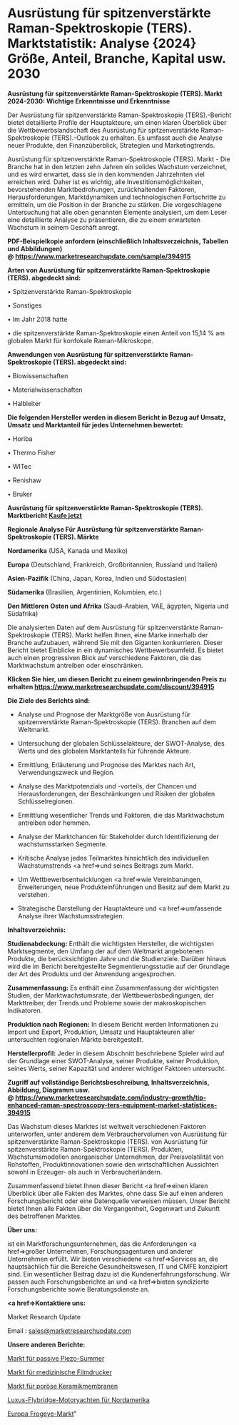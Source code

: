 # Ausrüstung für spitzenverstärkte Raman-Spektroskopie (TERS). Marktstatistik: Analyse {2024} Größe, Anteil, Branche, Kapital usw. 2030

<strong>Ausrüstung für spitzenverstärkte Raman-Spektroskopie (TERS). Markt 2024-2030: Wichtige Erkenntnisse und Erkenntnisse</strong>

Der Ausrüstung für spitzenverstärkte Raman-Spektroskopie (TERS).-Bericht bietet detaillierte Profile der Hauptakteure, um einen klaren Überblick über die Wettbewerbslandschaft des Ausrüstung für spitzenverstärkte Raman-Spektroskopie (TERS).-Outlook zu erhalten. Es umfasst auch die Analyse neuer Produkte, den Finanzüberblick, Strategien und Marketingtrends.

Ausrüstung für spitzenverstärkte Raman-Spektroskopie (TERS). Markt - Die Branche hat in den letzten zehn Jahren ein solides Wachstum verzeichnet, und es wird erwartet, dass sie in den kommenden Jahrzehnten viel erreichen wird. Daher ist es wichtig, alle Investitionsmöglichkeiten, bevorstehenden Marktbedrohungen, zurückhaltenden Faktoren, Herausforderungen, Marktdynamiken und technologischen Fortschritte zu ermitteln, um die Position in der Branche zu stärken. Die vorgeschlagene Untersuchung hat alle oben genannten Elemente analysiert, um dem Leser eine detaillierte Analyse zu präsentieren, die zu einem erwarteten Wachstum in seinem Geschäft anregt.

<strong><b>PDF-Beispielkopie anfordern (einschließlich Inhaltsverzeichnis, Tabellen und Abbildungen) @ </b></strong><strong><a href=https://www.marketresearchupdate.com/sample/394915><strong>https://www.marketresearchupdate.com/sample/394915</u></a></strong></strong>

<strong>Arten von Ausrüstung für spitzenverstärkte Raman-Spektroskopie (TERS). abgedeckt sind:</strong>

• Spitzenverstärkte Raman-Spektroskopie

• Sonstiges

• Im Jahr 2018 hatte

• die spitzenverstärkte Raman-Spektroskopie einen Anteil von 15,14 % am globalen Markt für konfokale Raman-Mikroskope.

<strong>Anwendungen von Ausrüstung für spitzenverstärkte Raman-Spektroskopie (TERS). abgedeckt sind:</strong>

• Biowissenschaften

• Materialwissenschaften

• Halbleiter

<strong>Die folgenden Hersteller werden in diesem Bericht in Bezug auf Umsatz, Umsatz und Marktanteil für jedes Unternehmen bewertet:</strong>

• Horiba

• Thermo Fisher

• WITec

• Renishaw

• Bruker

<strong>Ausrüstung für spitzenverstärkte Raman-Spektroskopie (TERS). Marktbericht <a href=https://www.marketresearchupdate.com/buynow/394915>Kaufe jetzt</a></strong>

<strong>Regionale Analyse Für Ausrüstung für spitzenverstärkte Raman-Spektroskopie (TERS). Märkte</strong>

<strong>Nordamerika</strong> (USA, Kanada und Mexiko)

<strong>Europa</strong> (Deutschland, Frankreich, Großbritannien, Russland und Italien)

<strong>Asien-Pazifik</strong> (China, Japan, Korea, Indien und Südostasien)

<strong>Südamerika</strong> (Brasilien, Argentinien, Kolumbien, etc.)

<strong>Den Mittleren</strong> <strong>Osten und Afrika</strong> (Saudi-Arabien, VAE, ägypten, Nigeria und Südafrika)

Die analysierten Daten auf dem Ausrüstung für spitzenverstärkte Raman-Spektroskopie (TERS). Markt helfen Ihnen, eine Marke innerhalb der Branche aufzubauen, während Sie mit den Giganten konkurrieren. Dieser Bericht bietet Einblicke in ein dynamisches Wettbewerbsumfeld. Es bietet auch einen progressiven Blick auf verschiedene Faktoren, die das Marktwachstum antreiben oder einschränken.

<strong>Klicken Sie hier, um diesen Bericht zu einem gewinnbringenden Preis zu erhalten
</strong><strong><a href=https://www.marketresearchupdate.com/discount/394915>https://www.marketresearchupdate.com/discount/394915</b></u></strong></a>

<strong>Die Ziele des Berichts sind:</strong>

- Analyse und Prognose der Marktgröße von Ausrüstung für spitzenverstärkte Raman-Spektroskopie (TERS). Branchen auf dem Weltmarkt.

- Untersuchung der globalen Schlüsselakteure, der SWOT-Analyse, des Werts und des globalen Marktanteils für führende Akteure.

- Ermittlung, Erläuterung und Prognose des Marktes nach Art, Verwendungszweck und Region.

- Analyse des Marktpotenzials und -vorteils, der Chancen und Herausforderungen, der Beschränkungen und Risiken der globalen Schlüsselregionen.

- Ermittlung wesentlicher Trends und Faktoren, die das Marktwachstum antreiben oder hemmen.

- Analyse der Marktchancen für Stakeholder durch Identifizierung der wachstumsstarken Segmente.

- Kritische Analyse jedes Teilmarktes hinsichtlich des individuellen Wachstumstrends <a href=>und</a> seines Beitrags zum Markt.

- Um Wettbewerbsentwicklungen <a href=>wie</a> Vereinbarungen, Erweiterungen, neue Produkteinführungen und Besitz auf dem Markt zu verstehen.

- Strategische Darstellung der Hauptakteure und <a href=>umfas</a>sende Analyse ihrer Wachstumsstrategien.

<strong>Inhaltsverzeichnis:</strong>

<strong>Studienabdeckung:</strong> Enthält die wichtigsten Hersteller, die wichtigsten Marktsegmente, den Umfang der auf dem Weltmarkt angebotenen Produkte, die berücksichtigten Jahre und die Studienziele. Darüber hinaus wird die im Bericht bereitgestellte Segmentierungsstudie auf der Grundlage der Art des Produkts und der Anwendung angesprochen.

<strong>Zusammenfassung:</strong> Es enthält eine Zusammenfassung der wichtigsten Studien, der Marktwachstumsrate, der Wettbewerbsbedingungen, der Markttreiber, der Trends und Probleme sowie der makroskopischen Indikatoren.

<strong>Produktion nach Regionen:</strong> In diesem Bericht werden Informationen zu Import und Export, Produktion, Umsatz und Hauptakteuren aller untersuchten regionalen Märkte bereitgestellt.

<strong>Herstellerprofil:</strong> Jeder in diesem Abschnitt beschriebene Spieler wird auf der Grundlage einer SWOT-Analyse, seiner Produkte, seiner Produktion, seines Werts, seiner Kapazität und anderer wichtiger Faktoren untersucht.

<strong><b>Zugriff auf vollständige Berichtsbeschreibung, Inhaltsverzeichnis, Abbildung, Diagramm usw. @ </b></strong><strong><a href=https://www.marketresearchupdate.com/industry-growth/tip-enhanced-raman-spectroscopy-ters-equipment-market-statistices-394915>https://www.marketresearchupdate.com/industry-growth/tip-enhanced-raman-spectroscopy-ters-equipment-market-statistices-394915</a></strong>

Das Wachstum dieses Marktes ist weltweit verschiedenen Faktoren unterworfen, unter anderem dem Verbrauchervolumen von Ausrüstung für spitzenverstärkte Raman-Spektroskopie (TERS). von Ausrüstung für spitzenverstärkte Raman-Spektroskopie (TERS). Produkten, Wachstumsmodellen anorganischer Unternehmen, der Preisvolatilität von Rohstoffen, Produktinnovationen sowie den wirtschaftlichen Aussichten sowohl in Erzeuger- als auch in Verbraucherländern.

Zusammenfassend bietet Ihnen dieser Bericht <a href=>einen</a> klaren Überblick über alle Fakten des Marktes, ohne dass Sie auf einen anderen Forschungsbericht oder eine Datenquelle verweisen müssen. Unser Bericht bietet Ihnen alle Fakten über die Vergangenheit, Gegenwart und Zukunft des betroffenen Marktes.

<strong>Über uns:</strong>

 ist ein Marktforschungsunternehmen, das die Anforderungen <a href=>großer</a> Unternehmen, Forschungsagenturen und anderer Unternehmen erfüllt. Wir bieten verschiedene <a href=>Services</a> an, die hauptsächlich für die Bereiche Gesundheitswesen, IT und CMFE konzipiert sind. Ein wesentlicher Beitrag dazu ist die Kundenerfahrungsforschung. Wir passen auch Forschungsberichte an und <a href=>bieten</a> syndizierte Forschungsberichte sowie Beratungsdienste an.

<strong><a href=>Kontaktiere uns:</a></strong>

Market Research Update

Email : sales@marketresearchupdate.com

<strong>Unsere anderen Berichte:</strong>

<a href=https://www.linkedin.com/pulse/passive-piezo-buzzer-market-size-share-trend>Markt für passive Piezo-Summer</a>

<a href=https://www.linkedin.com/pulse/medical-film-printers-market-research-report>Markt für medizinische Filmdrucker</a>

<a href=https://www.linkedin.com/pulse/porous-ceramic-membrane-market-size-industry>Markt für poröse Keramikmembranen</a>

<a href=https://www.linkedin.com/pulse/north-america-luxury-flybridge-motor-yachts>Luxus-Flybridge-Motoryachten für Nordamerika</a>

<a href=https://www.linkedin.com/pulse/europe-frogeye-market-2023-new-comprehensive>Europa Frogeye-Markt</a>"
